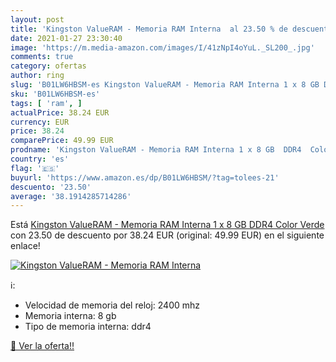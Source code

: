 ```yaml
---
layout: post
title: 'Kingston ValueRAM - Memoria RAM Interna  al 23.50 % de descuento'
date: 2021-01-27 23:30:40
image: 'https://m.media-amazon.com/images/I/41zNpI4oYuL._SL200_.jpg'
comments: true
category: ofertas
author: ring
slug: 'B01LW6HBSM-es Kingston ValueRAM - Memoria RAM Interna 1 x 8 GB DDR4...'
sku: 'B01LW6HBSM-es'
tags: [ 'ram', ]
actualPrice: 38.24 EUR
currency: EUR
price: 38.24
comparePrice: 49.99 EUR
prodname: 'Kingston ValueRAM - Memoria RAM Interna 1 x 8 GB  DDR4  Color Verde'
country: 'es'
flag: '🇪🇸'
buyurl: 'https://www.amazon.es/dp/B01LW6HBSM/?tag=tolees-21'
descuento: '23.50'
average: '38.1914285714286'
---
```


Está [Kingston ValueRAM - Memoria RAM Interna 1 x 8 GB  DDR4  Color Verde](https://www.amazon.es/dp/B01LW6HBSM/?tag=tolees-21) con 23.50 de descuento por 38.24 EUR (original: 49.99 EUR) en el siguiente enlace!

[![Kingston ValueRAM - Memoria RAM Interna ](https://m.media-amazon.com/images/I/41zNpI4oYuL._SL200_.jpg)](https://www.amazon.es/dp/B01LW6HBSM/?tag=tolees-21)

ℹ️:

- Velocidad de memoria del reloj: 2400 mhz
- Memoria interna: 8 gb
- Tipo de memoria interna: ddr4

[🛒 Ver la oferta!!](https://www.amazon.es/dp/B01LW6HBSM/?tag=tolees-21)
